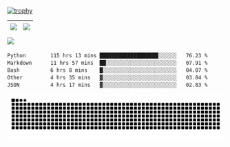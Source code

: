 [![trophy](https://github-profile-trophy.vercel.app/?username=ocss884&column=7)](https://github.com/ocss884)

| <img align="center" src="https://github-readme-stats.vercel.app/api?username=ocss884&show_icons=true&hide_border=true" /> | <img align="center" src="https://github-readme-streak-stats.herokuapp.com?user=ocss884&hide_border=true&date_format=M%20j%5B%2C%20Y%5D&ring=7EDDCF&fire=7EDDCF" /> |
| ------------------------------------------------------------ | ------------------------------------------------------------ |

![](https://komarev.com/ghpvc/?username=ocss884&color=brightgreen)

<!--START_SECTION:waka-->

```txt
Python        115 hrs 13 mins ███████████████████░░░░░░   76.23 %
Markdown      11 hrs 57 mins  ██░░░░░░░░░░░░░░░░░░░░░░░   07.91 %
Bash          6 hrs 8 mins    █░░░░░░░░░░░░░░░░░░░░░░░░   04.07 %
Other         4 hrs 35 mins   ▓░░░░░░░░░░░░░░░░░░░░░░░░   03.04 %
JSON          4 hrs 17 mins   ▓░░░░░░░░░░░░░░░░░░░░░░░░   02.83 %
```

<!--END_SECTION:waka-->

<p align="center">
   <img src="https://github.com/ocss884/ocss884/blob/output/github-snake.svg" alt="snake">
</p>
